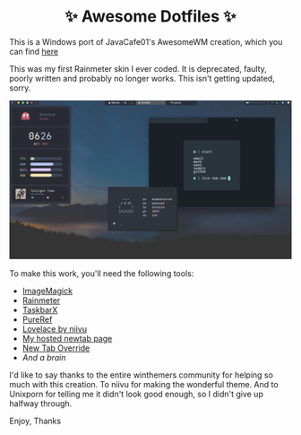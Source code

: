 <h1 align="center">✨ Awesome Dotfiles ✨</h1>

This is a Windows port of JavaCafe01's AwesomeWM creation, which you can find [here](https://github.com/JavaCafe01/dotfiles)

This was my first Rainmeter skin I ever coded. It is deprecated, faulty, poorly written and probably no longer works. This isn't getting updated, sorry.

![img](https://raw.githubusercontent.com/Blu3Jive001/Awesome-Windows/master/Images/Result.png)

To make this work, you'll need the following tools:

+ [ImageMagick](https://imagemagick.org/index.php)
+ [Rainmeter](https://www.rainmeter.net/)
+ [TaskbarX](https://chrisandriessen.nl/taskbarx)
+ [PureRef](https://www.pureref.com/)
+ [Lovelace by niivu](https://www.deviantart.com/niivu/art/lovelace-Windows-10-Suite-820036284)
+ [My hosted newtab page](https://blu3jive001.github.io/)
+ [New Tab Override](https://addons.mozilla.org/en-GB/firefox/addon/new-tab-override/)
+ *And a brain*

I'd like to say thanks to the entire winthemers community for helping so much with this creation. To niivu for making the wonderful theme. And to Unixporn for telling me it didn't look good enough, so I didn't give up halfway through.

Enjoy, 
Thanks

